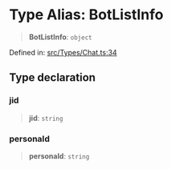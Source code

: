 # Type Alias: BotListInfo

> **BotListInfo**: `object`

Defined in: [src/Types/Chat.ts:34](https://github.com/Riders004/Tv/blob/3d6aaf6f3efb499dc9d0ca82bb24083bb45a8478/src/Types/Chat.ts#L34)

## Type declaration

### jid

> **jid**: `string`

### personaId

> **personaId**: `string`
